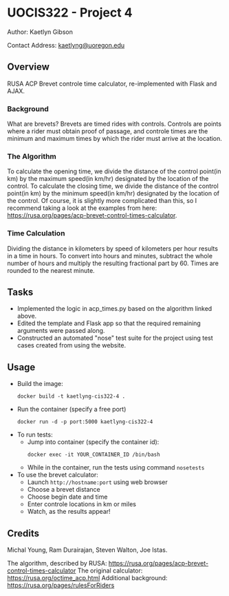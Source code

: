 # UOCIS322 - Project 4 #
Author: Kaetlyn Gibson

Contact Address: kaetlyng@uoregon.edu

## Overview
RUSA ACP Brevet controle time calculator, re-implemented with Flask and AJAX.

### Background
What are brevets? Brevets are timed rides with controls. Controls are points where a rider must obtain proof of passage, and controle times are the minimum and maximum times by which the rider must arrive at the location.

### The Algorithm
To calculate the opening time, we divide the distance of the control point(in km) by the maximum speed(in km/hr) designated by the location of the control. To calculate the closing time, we divide the distance of the control point(in km) by the minimum speed(in km/hr) designated by the location of the control. Of course, it is slightly more complicated than this, so I recommend taking a look at the examples from here: https://rusa.org/pages/acp-brevet-control-times-calculator.

### Time Calculation
Dividing the distance in kilometers by speed of kilometers per hour results in a time
in hours. To convert into hours and minutes, subtract the whole number of hours and multiply the resulting fractional part by 60. Times are rounded to the nearest minute.

## Tasks
- Implemented the logic in acp_times.py based on the algorithm linked above.
- Edited the template and Flask app so that the required remaining arguments were passed along.
- Constructed an automated "nose" test suite for the project using test cases created from using the website.

## Usage
- Build the image: 
  ```
  docker build -t kaetlyng-cis322-4 .
  ```
- Run the container (specify a free port)
  ```
  docker run -d -p port:5000 kaetlyng-cis322-4
  ```
- To run tests:
  - Jump into container (specify the container id):
    ```
    docker exec -it YOUR_CONTAINER_ID /bin/bash
    ```
  - While in the container, run the tests using command `nosetests`
- To use the brevet calculator:
  - Launch `http://hostname:port` using web browser
  - Choose a brevet distance
  - Choose begin date and time
  - Enter controle locations in km or miles
  - Watch, as the results appear!

## Credits

Michal Young, Ram Durairajan, Steven Walton, Joe Istas.

The algorithm, described by RUSA: https://rusa.org/pages/acp-brevet-control-times-calculator
The original calculator: https://rusa.org/octime_acp.html
Additional background: https://rusa.org/pages/rulesForRiders
